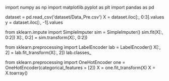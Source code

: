 import numpy as np
import matplotlib.pyplot as plt
import pandas as pd

dataset = pd.read_csv('dataset/Data_Pre.csv')
X = dataset.iloc[:, 0:3].values
y = dataset.iloc[:, -1].values

from sklearn.impute import SimpleImputer
sim = SimpleImputer()
sim.fit(X[:, 0:2])
X[:, 0:2] = sim.transform(X[:, 0:2])

from sklearn.preprocessing import LabelEncoder
lab = LabelEncoder()
X[:, 2] = lab.fit_transform(X[:, 2])
lab.classes_

from sklearn.preprocessing import OneHotEncoder
one = OneHotEncoder(categorical_features = [2])
X = one.fit_transform(X)
X = X.toarray()
